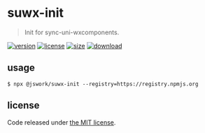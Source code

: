 # suwx-init
> Init for sync-uni-wxcomponents.

[![version][version-image]][version-url]
[![license][license-image]][license-url]
[![size][size-image]][size-url]
[![download][download-image]][download-url]

## usage
```shell
$ npx @jswork/suwx-init --registry=https://registry.npmjs.org
```

## license
Code released under [the MIT license](https://github.com/afeiship/suwx-init/blob/master/LICENSE.txt).

[version-image]: https://img.shields.io/npm/v/@jswork/suwx-init
[version-url]: https://npmjs.org/package/@jswork/suwx-init

[license-image]: https://img.shields.io/npm/l/@jswork/suwx-init
[license-url]: https://github.com/afeiship/suwx-init/blob/master/LICENSE.txt

[size-image]: https://img.shields.io/bundlephobia/minzip/@jswork/suwx-init
[size-url]: https://github.com/afeiship/suwx-init/blob/master/dist/suwx-init.min.js

[download-image]: https://img.shields.io/npm/dm/@jswork/suwx-init
[download-url]: https://www.npmjs.com/package/@jswork/suwx-init
